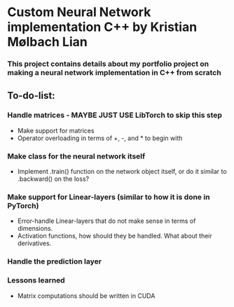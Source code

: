 # Custom Neural Network implementation C++ by Kristian Mølbach Lian
### This project contains details about my portfolio project on making a neural network implementation in C++ from scratch



## To-do-list:
### Handle matrices - MAYBE JUST USE LibTorch to skip this step
- Make support for matrices
- Operator overloading in terms of +, -, and * to begin with


### Make class for the neural network itself
- Implement .train() function on the network object itself, or do it similar to .backward() on the loss?


### Make support for Linear-layers (similar to how it is done in PyTorch)
- Error-handle Linear-layers that do not make sense in terms of dimensions.
- Activation functions, how should they be handled. What about their derivatives.

### Handle the prediction layer

### Lessons learned
- Matrix computations should be written in CUDA